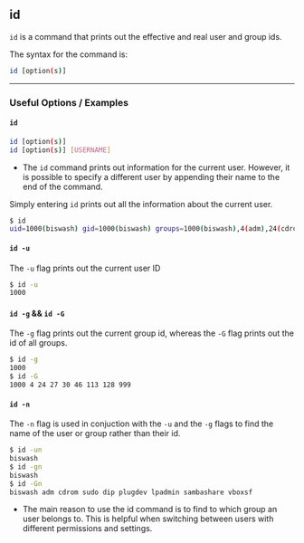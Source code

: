 id
---
`id` is a command that prints out the effective and real user and group ids.
<!-- one line explanation would go here -->

<!-- minimal example -->

The syntax for the command is:

~~~ bash
id [option(s)]
~~~

---

### Useful Options / Examples

#### `id`

~~~ bash
id [option(s)]
id [option(s)] [USERNAME]
~~~

 * The `id` command prints out information for the current user. However, it is possible to specify a different user by appending their name to the end of the command.

Simply entering `id` prints out all the information about the current user.

~~~bash
$ id
uid=1000(biswash) gid=1000(biswash) groups=1000(biswash),4(adm),24(cdrom),27(sudo),30(dip),46(plugdev),113(lpadmin),128(sambashare),999(vboxsf)
~~~

#### `id -u`
The `-u` flag prints out the current user ID

~~~bash
$ id -u
1000
~~~

#### `id -g` && `id -G`
The `-g` flag prints out the current group id, whereas the `-G` flag prints out the id of all groups.

~~~bash
$ id -g
1000
$ id -G
1000 4 24 27 30 46 113 128 999
~~~

#### `id -n`
The `-n` flag is used in conjuction with the `-u` and the `-g` flags to find the name of the user or group rather than their id.

~~~bash
$ id -un
biswash
$ id -gn
biswash
$ id -Gn
biswash adm cdrom sudo dip plugdev lpadmin sambashare vboxsf
~~~

 * The main reason to use the id command is to find to which group an user belongs to. This is helpful when switching between users with different permissions and settings.

